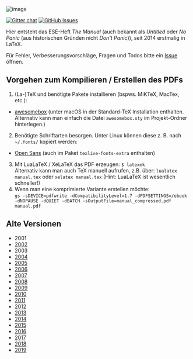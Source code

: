 ![image](https://i.imgur.com/F1xvalU.png)

[![Gitter chat](https://img.shields.io/badge/gitter-fsr%2Fnopanic-brightgreen.svg)](https://gitter.im/fsr/nopanic)
[![GitHub Issues](https://img.shields.io/github/issues/fsr/nopanic.svg)](https://github.com/fsr/nopanic/issues)

Hier entsteht das ESE-Heft *The Manual* (auch bekannt als *Untitled* oder *No Panic* (aus historischen Gründen nicht *Don't Panic*)), seit 2014 erstmalig in LaTeX.

Für Fehler, Verbesserungsvorschläge, Fragen und Todos bitte ein [Issue](https://github.com/fsr/nopanic/issues/new) öffnen.

## Vorgehen zum Kompilieren / Erstellen des PDFs


1. (La-)TeX und benötigte Pakete installieren (bspws. MiKTeX, MacTex, etc.):
  * [awesomebox](https://ctan.org/pkg/awesomebox) (unter macOS in der Standard-TeX Installation enthalten. Alternativ kann man einfach die Datei `awesomebox.sty` im Projekt-Ordner hinterlegen.)
2. Benötigte Schriftarten besorgen. Unter Linux können diese z. B. nach `~/.fonts/` kopiert werden:
  * [Open Sans](https://www.fontsquirrel.com/fonts/open-sans) (auch im Paket `texlive-fonts-extra` enthalten)
3. Mit LuaLaTeX / XeLaTeX das PDF erzeugen:
  `$ latexmk`  
  Alternativ kann man auch TeX manuell aufrufen, z.B. über:
  `lualatex manual.tex` oder `xelatex manual.tex` (Hint: LuaLaTeX ist wesentlich schneller!)
4. Wenn man eine komprimierte Variante erstellen möchte:  
  `gs -sDEVICE=pdfwrite -dCompatibilityLevel=1.7 -dPDFSETTINGS=/ebook -dNOPAUSE -dQUIET -dBATCH -sOutputFile=manual_compressed.pdf manual.pdf`


## Alte Versionen

- 2001
- [2002](http://users.ifsr.de/~koeltzsch/nopanic/nopanic2002.pdf)
- 2003
- [2004](http://users.ifsr.de/~koeltzsch/nopanic/nopanic2004.pdf)
- [2005](http://users.ifsr.de/~koeltzsch/nopanic/nopanic2005.pdf)
- [2006](http://users.ifsr.de/~koeltzsch/nopanic/nopanic2006.pdf)
- [2007](http://users.ifsr.de/~koeltzsch/nopanic/nopanic2007.pdf)
- [2008](http://users.ifsr.de/~koeltzsch/nopanic/nopanic2008.pdf)
- [2009](http://users.ifsr.de/~koeltzsch/nopanic/nopanic2009.pdf)
- [2010](http://users.ifsr.de/~koeltzsch/nopanic/nopanic2010.pdf)
- [2011](http://users.ifsr.de/~koeltzsch/nopanic/nopanic2011.pdf)
- [2012](http://users.ifsr.de/~koeltzsch/nopanic/nopanic2012.pdf)
- [2013](http://users.ifsr.de/~koeltzsch/nopanic/nopanic2013.pdf)
- [2014](https://github.com/fsr/nopanic/releases/tag/v2014)
- [2015](https://github.com/fsr/nopanic/releases/tag/v2015)
- [2016](https://github.com/fsr/nopanic/releases/tag/v2016)
- [2017](https://github.com/fsr/nopanic/releases/tag/v2017)
- [2018](https://github.com/fsr/nopanic/releases/tag/v2018)
- [2019](https://github.com/fsr/nopanic/releases/tag/v2019)
